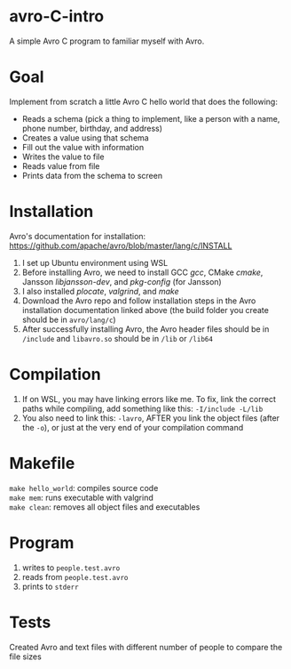 # avro-C-intro
A simple Avro C program to familiar myself with Avro.

# Goal
Implement from scratch a little Avro C hello world that does the following:
- Reads a schema (pick a thing to implement, like a person with a name, phone number, birthday, and address)
- Creates a value using that schema
- Fill out the value with information
- Writes the value to file
- Reads value from file
- Prints data from the schema to screen

# Installation
Avro's documentation for installation: https://github.com/apache/avro/blob/master/lang/c/INSTALL
1. I set up Ubuntu environment using WSL
2. Before installing Avro, we need to install GCC *gcc*, CMake *cmake*, Jansson *libjansson-dev*, and *pkg-config* (for Jansson)
3. I also installed *plocate*, *valgrind*, and *make*
4. Download the Avro repo and follow installation steps in the Avro installation documentation linked above (the build folder you create should be in ```avro/lang/c```)
5. After successfully installing Avro, the Avro header files should be in ```/include``` and ```libavro.so``` should be in ```/lib``` or ```/lib64```

# Compilation
1. If on WSL, you may have linking errors like me. To fix, link the correct paths while compiling, add something like this: ```-I/include -L/lib```
2. You also need to link this: ```-lavro```, AFTER you link the object files (after the ```-o```), or just at the very end of your compilation command

# Makefile
`make hello_world`: compiles source code<br>
`make mem`: runs executable with valgrind<br>
`make clean`: removes all object files and executables<br>

# Program
1. writes to `people.test.avro`
2. reads from `people.test.avro`
3. prints to `stderr`

# Tests
Created Avro and text files with different number of people to compare the file sizes
